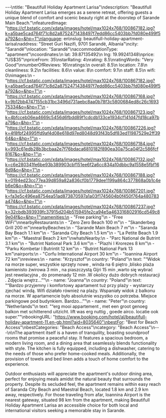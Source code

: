 ---\ntitle: "Beautifull Holiday Apartment Larisa"\ndescription: "Beautifull Holiday Apartment Larisa emerges as a serene retreat, offering guests a unique blend of comfort and scenic beauty right at the doorstep of Sarande Main Beach."\nfeaturedImage: "https://cf.bstatic.com/xdata/images/hotel/max1024x768/100867182.jpg?k=a5bae5cad764f71c8d2a8752471438497f7edd86cc5403bb7fd080e499f5a792&o=&hp=1"\nlanguage: en\nslug: beautifull-holiday-apartment-larisa\naddress: "Street Guri Nazifi, 9701 Sarandë, Albania"\ncity: "Sarandë"\nlocation: "Sarandë"\naccommodationType: "apartment"\ncoordinates:\n  lat: 39.87135492\n  lng: 19.99241348\nprice: "US$35"\npriceFrom: 35\nstarRating: 4\nrating: 8.5\nratingWords: "Very Good"\nnumberOfReviews: 16\nratings:\n  overall: 8.5\n  location: 7.8\n  cleanliness: 9.2\n  facilities: 8.6\n  value: 8\n  comfort: 9.1\n  staff: 8.5\n  wifi: 0\nimages:\n  - "https://cf.bstatic.com/xdata/images/hotel/max1024x768/100867182.jpg?k=a5bae5cad764f71c8d2a8752471438497f7edd86cc5403bb7fd080e499f5a792&o=&hp=1"\n  - "https://cf.bstatic.com/xdata/images/hotel/max1024x768/100867168.jpg?k=9b12bb4747155cb31bc3496d731aebc8aa0b78f3c5800684ed8c26c169375334&o=&hp=1"\n  - "https://cf.bstatic.com/xdata/images/hotel/max1024x768/100867123.jpg?k=4bfcceb06ea4669c5456d6fbdd89f1cdcdb133ce1934cf141d47fd18ca97ba79&o=&hp=1"\n  - "https://cf.bstatic.com/xdata/images/hotel/max1024x768/100867226.jpg?k=4f8fbf24995ffd9af4d08e618d97ed8048d93f43b5df83ed11987529e2ff3964&o=&hp=1"\n  - "https://cf.bstatic.com/xdata/images/hotel/max1024x768/100867184.jpg?k=993c61edb28b3bcbaa2e7f76bdaca6810182f890ea30a75ca04f2c586fcf8167&o=&hp=1"\n  - "https://cf.bstatic.com/xdata/images/hotel/max1024x768/100867132.jpg?k=c6e280341fe6be93b389903cbf151ee6f2a6cc834a10dbbc9a1558e5fbf168d9&o=&hp=1"\n  - "https://cf.bstatic.com/xdata/images/hotel/max1024x768/100867188.jpg?k=0194ed23cc77ea39d859a82a836cf0b1779dee1199a864c377868a0b1c4eb6e0&o=&hp=1"\n  - "https://cf.bstatic.com/xdata/images/hotel/max1024x768/100867201.jpg?k=fa3e5c496ea8754ea51ad873870597a1a03f1745604b0f450f764a480783a474&o=&hp=1"\n  - "https://cf.bstatic.com/xdata/images/hotel/max1024x768/100867237.jpg?k=32cbdb393939fc37915d204b515945fe2ca94e5a463316802916cd549c89e04f&o=&hp=1"\namenities:\n  - "Free parking"\n  - "Free WiFi"\nnearbyRestaurants:\n  - "Zero Zero Beach 100 m"\n  - "Skanderbeg Grill 200 m"\nnearbyBeaches:\n  - "Sarande Main Beach 7 m"\n  - "Saranda Bay Beach 1.1 km"\n  - "Saranda City Beach 1.5 km"\n  - "La Petite Beach 1.9 km"\n  - "Maestral Beach 2 km"\nwhatsNearby:\n  - "Parc National de Butrint 3.1 km"\n  - "Butrint National Park 3.6 km"\n  - "Plazhi I Krorezes 8 km"\n  - "Parku Kombetar I Butrintit 12 km"\n  - "Butrint National Park 13 km"\nairports:\n  - "Corfu International Airport 30 km"\n  - "Ioannina Airport 72 km"\nreviews:\n  - name: "Krzysztof"\n    country: "Poland"\n    text: "“Widok na morze super, wszystkie sprzęty nowe , winda na 6 piętro ,blisko plaża kamienisto żwirowa 3 min , na piaszczystą Gijri 15 min ,warto się wybrać jest rewelacyjna , do promenady 12 min .W okolicy dużo dobrych restauracji . Zdjęcia wnętrz...”"\n  - name: "Joanna"\n    country: "Poland"\n    text: "“Bardzo przyjemny i komfortowy apartament tuż przy plaży - wystarczy zjechać windą. Wifi działało również na plaży. Wspaniały widok z balkonu na morze. W apartamencie było absolutnie wszystko co potrzeba. Miejsce parkingowe pod budynkiem. Bardzo...”"\n  - name: "Peter"\n    country: "Netherlands"\n    text: "“erg mooi appartement , met een groot genoeg balkon met schitterend uitzicht.
lift was erg nuttig , goede airco.
locatie ook super.”"\nbookingURL: "https://www.booking.com/hotel/al/beautifull-holiday-apartment-11.en-gb.html?aid=8035640"\nbestFor: "Best for Beach Access"\nbestCategories: "Beach Access"\ncategory: "Beach Access"\n---\n\nThe apartment itself is a haven of tranquility, boasting soundproof rooms that promise a peaceful stay. It features a spacious bedroom, a modern living room, and a dining area that seamlessly blends functionality with style. The kitchen is fully equipped, including a dishwasher, catering to the needs of those who prefer home-cooked meals. Additionally, the provision of towels and bed linen adds a touch of home comfort to the experience.

Outdoor enthusiasts will appreciate the apartment's outdoor dining area, perfect for enjoying meals amidst the natural beauty that surrounds the property. Despite its secluded feel, the apartment remains within easy reach of Saranda City Beach and Maestral Beach, located 1.8 km and 2.9 km away, respectively. For those traveling from afar, Ioannina Airport is the nearest gateway, situated 98 km from the apartment, making Beautifull Holiday Apartment Larisa an accessible choice for both local and international visitors seeking a memorable stay in Sarande.